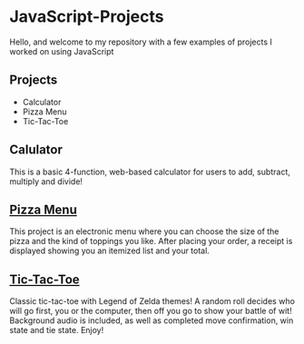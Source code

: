 # JavaScript-Projects
Hello, and welcome to my repository with a few examples of projects I worked on using JavaScript
## Projects
- Calculator
- Pizza Menu
- Tic-Tac-Toe

## Calulator
This is a basic 4-function, web-based calculator for users to add, subtract, multiply and divide!
## [Pizza Menu](https://github.com/BrooksRadtke/JavaScript-Projects/tree/main/Basic%20JavaScript%20Projects/Pizza_Project)
This project is an electronic menu where you can choose the size of the pizza and the kind of toppings you like. 
After placing your order, a receipt is displayed showing you an itemized list and your total.
## [Tic-Tac-Toe](https://github.com/BrooksRadtke/JavaScript-Projects/tree/main/Basic%20JavaScript%20Projects/TicTacToe)
Classic tic-tac-toe with Legend of Zelda themes! A random roll decides who will go first, you or the computer,
then off you go to show your battle of wit! Background audio is included, as well as completed move confirmation,
win state and tie state. Enjoy!
